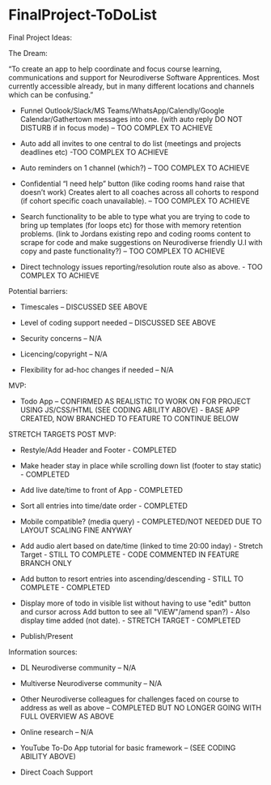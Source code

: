 # FinalProject-ToDoList
Final Project Ideas:

The Dream:


“To create an app to help coordinate and focus course learning, communications and support for Neurodiverse Software Apprentices. Most currently accessible already, but in many different locations and channels which can be confusing.”



 - Funnel Outlook/Slack/MS Teams/WhatsApp/Calendly/Google Calendar/Gathertown messages into one. (with auto reply DO NOT DISTURB if in focus mode) – TOO COMPLEX TO ACHIEVE

 - Auto add all invites to one central to do list (meetings and projects deadlines etc) -TOO COMPLEX TO ACHIEVE

 - Auto reminders on 1 channel (which?) – TOO COMPLEX TO ACHIEVE

 - Confidential “I need help” button (like coding rooms hand raise that doesn’t work) Creates alert to all coaches across all cohorts to respond (if cohort specific coach unavailable). – TOO COMPLEX TO ACHIEVE

 - Search functionality to be able to type what you are trying to code to bring up templates (for loops etc) for those with memory retention problems. (link to Jordans existing repo and coding rooms content to scrape for code and make suggestions on Neurodiverse friendly U.I with copy and paste functionality?) – TOO COMPLEX TO ACHIEVE

 - Direct technology issues reporting/resolution route also as above. - TOO COMPLEX TO ACHIEVE
 
 
 
 Potential barriers:

- Timescales – DISCUSSED SEE ABOVE

- Level of coding support needed – DISCUSSED SEE ABOVE

- Security concerns – N/A

- Licencing/copyright – N/A

- Flexibility for ad-hoc changes if needed – N/A



MVP:

 - Todo App  – CONFIRMED AS REALISTIC TO WORK ON FOR PROJECT USING JS/CSS/HTML (SEE CODING ABILITY ABOVE) - BASE APP CREATED, NOW BRANCHED TO FEATURE TO CONTINUE BELOW

 
 
STRETCH TARGETS POST MVP:
 
- Restyle/Add Header and Footer - COMPLETED

 - Make header stay in place while scrolling down list (footer to stay static) - COMPLETED

- Add live date/time to front of App - COMPLETED

 - Sort all entries into time/date order - COMPLETED
 
 - Mobile compatible? (media query) - COMPLETED/NOT NEEDED DUE TO LAYOUT SCALING FINE ANYWAY

 - Add audio alert based on date/time (linked to time 20:00 inday) - Stretch Target - STILL TO COMPLETE - CODE COMMENTED IN FEATURE BRANCH ONLY
 
 - Add button to resort entries into ascending/descending -  STILL TO COMPLETE - COMPLETED
 
 - Display more of todo in visible list without having to use "edit" button and cursor across Add button to see all "VIEW"/amend span?) - Also display time added (not date).  - STRETCH TARGET - COMPLETED
 
- Publish/Present
 
 

Information sources:

- DL Neurodiverse community – N/A

- Multiverse Neurodiverse community – N/A

- Other Neurodiverse colleagues for challenges faced on course to address as well as above – COMPLETED BUT NO LONGER GOING WITH FULL OVERVIEW AS ABOVE

- Online research – N/A

- YouTube To-Do App tutorial for basic framework – (SEE CODING ABILITY ABOVE)

- Direct Coach Support
